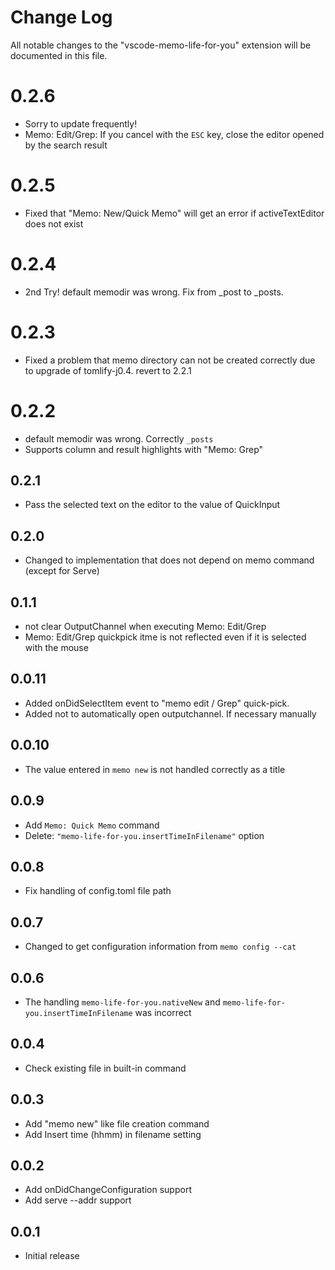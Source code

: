 # Change Log

All notable changes to the "vscode-memo-life-for-you" extension will be documented in this file.

# 0.2.6

* Sorry to update frequently!
* Memo: Edit/Grep: If you cancel with the `ESC` key, close the editor opened by the search result

# 0.2.5

* Fixed that "Memo: New/Quick Memo" will get an error if activeTextEditor does not exist

# 0.2.4

* 2nd Try! default memodir was wrong. Fix from _post to _posts.
# 0.2.3

* Fixed a problem that memo directory can not be created correctly due to upgrade of tomlify-j0.4. revert to 2.2.1

# 0.2.2 

* default memodir was wrong. Correctly `_posts` 
* Supports column and result highlights with "Memo: Grep"

## 0.2.1

* Pass the selected text on the editor to the value of QuickInput

## 0.2.0

* Changed to implementation that does not depend on memo command (except for Serve)

## 0.1.1

* not clear OutputChannel when executing Memo: Edit/Grep
* Memo: Edit/Grep quickpick itme is not reflected even if it is selected with the mouse

## 0.0.11

* Added onDidSelectItem event to "memo edit / Grep" quick-pick. 
* Added not to automatically open outputchannel. If necessary manually


## 0.0.10

* The value entered in `memo new` is not handled correctly as a title

## 0.0.9

* Add `Memo: Quick Memo` command
* Delete: `"memo-life-for-you.insertTimeInFilename"` option

## 0.0.8

* Fix handling of config.toml file path

## 0.0.7 

* Changed to get configuration information from `memo config --cat`
## 0.0.6 

* The handling `memo-life-for-you.nativeNew` and `memo-life-for-you.insertTimeInFilename` was incorrect 

## 0.0.4

* Check existing file in built-in command

## 0.0.3

* Add "memo new" like file creation command
* Add Insert time (hhmm) in filename setting

## 0.0.2

* Add onDidChangeConfiguration support
* Add serve --addr support

## 0.0.1
- Initial release